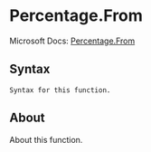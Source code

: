 # Percentage.From

Microsoft Docs: [Percentage.From](https://docs.microsoft.com/en-us/powerquery-m/percentage-from)

## Syntax

```
Syntax for this function.
```

## About

About this function.

